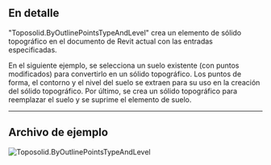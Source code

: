 ## En detalle
"Toposolid.ByOutlinePointsTypeAndLevel" crea un elemento de sólido topográfico en el documento de Revit actual con las entradas especificadas.

En el siguiente ejemplo, se selecciona un suelo existente (con puntos modificados) para convertirlo en un sólido topográfico. Los puntos de forma, el contorno y el nivel del suelo se extraen para su uso en la creación del sólido topográfico. Por último, se crea un sólido topográfico para reemplazar el suelo y se suprime el elemento de suelo.
___
## Archivo de ejemplo

![Toposolid.ByOutlinePointsTypeAndLevel](./Revit.Elements.Toposolid.ByOutlinePointsTypeAndLevel_img.jpg)
